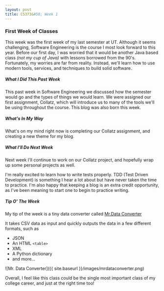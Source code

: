 ```yaml
---
layout: post
title: CS373&#58; Week 1
---
```


### First Week of Classes
This week was the first week of my last semester at UT. 
Although it seems challenging, Software Engineering is the course I most look forward to this year. 
Before our first day, I was worried that it would be another Java based class *(not my cup of Java)* with lessons borrowed from the 90's. Fortunately, my worries are far from reality. Instead, we'll learn how to use modern tools, services, and techniques to build solid software.
##### What I Did This Past Week
This past week in Software Engineering we discussed how the semester would go and the types of things we would learn. 
We were assigned our first assignment, Collatz, which will introduce us to many of the tools we'll be using throughout the course.
This blog was also born this week.
##### What's In My Way
What's on my mind right now is completing our Collatz assignment, and creating a new theme for my blog. 
##### What I'll Do Next Week
Next week I'll continue to work on our Collatz project, and hopefully wrap up some personal projects as well.

I'm really excited to learn how to write tests properly. TDD (Test Driven Development) is something I hear a lot about but have never taken the time to practice. I'm also happy that keeping a blog is an extra credit opportunity, as I've been meaning to start one to begin to practice writing.

##### Tip O' The Week
My tip of the week is a tiny data converter called [Mr.Data Converter](https://shancarter.github.io/mr-data-converter/)

It takes CSV data as input and quickly outputs the data in a few different formats, such as

* JSON
* An HTML `<table>`
* XML
* A Python dictionary
* and more...

![Mr. Data Converter]({{ site.baseurl }}/images/mrdataconverter.png)


Overall, I feel like this class could be the single most important class of my college career, and just at the right time too! 
